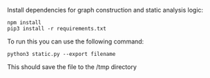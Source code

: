 Install dependencies for graph construction and static analysis logic:
```
npm install
pip3 install -r requirements.txt
```
To run this you can use the following command:
```
python3 static.py --export filename
```
This should save the file to the /tmp directory
